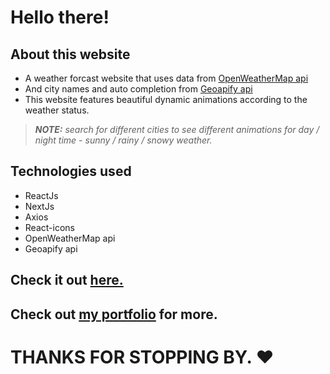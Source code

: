 # Hello there!

## About this website

- A weather forcast website that uses data from [OpenWeatherMap api](https://openweathermap.org)
- And city names and auto completion from [Geoapify api](https://www.geoapify.com/)
- This website features beautiful dynamic animations according to the weather status.

> **_NOTE:_** _search for different cities to see different animations for day / night time - sunny / rainy / snowy weather._

## Technologies used

- ReactJs
- NextJs
- Axios
- React-icons
- OpenWeatherMap api
- Geoapify api

## Check it out [here.](https://dynamic-weather-app-next13.vercel.app/)

## Check out [my portfolio](https://mohammad-kikhia.vercel.app/) for more.

# THANKS FOR STOPPING BY. ❤

<!-- TODO:
- right cities???
- types , custom styles vars
- css
- access
- translations
 -->
